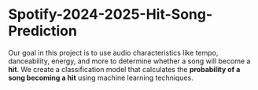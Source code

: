 # Spotify-2024-2025-Hit-Song-Prediction
Our goal in this project is to use audio characteristics like tempo, danceability, energy, and more to determine whether a song will become a **hit**.   We create a classification model that calculates the **probability of a song becoming a hit** using machine learning techniques.
